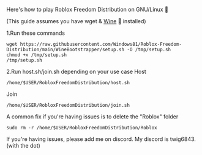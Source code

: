 Here's how to play Roblox Freedom Distribution on GNU/Linux 🐧

(This guide assumes you have wget & [Wine](https://wiki.winehq.org/Download) 🍷 installed)

1.Run these commands
```
wget https://raw.githubusercontent.com/Windows81/Roblox-Freedom-Distribution/main/WineBootstrapper/setup.sh -O /tmp/setup.sh
chmod +x /tmp/setup.sh
/tmp/setup.sh
```

2.Run host.sh/join.sh depending on your use case
Host
```
/home/$USER/RobloxFreedomDistribution/host.sh
```

Join
```
/home/$USER/RobloxFreedomDistribution/join.sh
```

A common fix if you're having issues is to delete the "Roblox" folder
```
sudo rm -r /home/$USER/RobloxFreedomDistribution/Roblox
```

If you're having issues, please add me on discord. My discord is twig6843. (with the dot)
